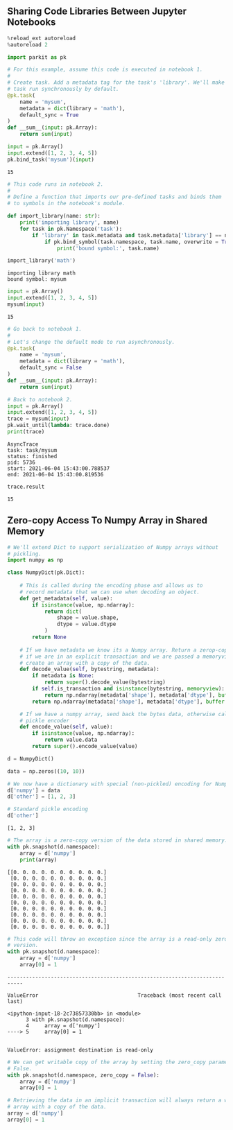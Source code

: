 ## Sharing Code Libraries Between Jupyter Notebooks


```python
%reload_ext autoreload
%autoreload 2
```


```python
import parkit as pk
```


```python
# For this example, assume this code is executed in notebook 1.
#
# Create task. Add a metadata tag for the task's 'library'. We'll make the
# task run synchronously by default.
@pk.task(
    name = 'mysum',
    metadata = dict(library = 'math'),
    default_sync = True
)
def __sum__(input: pk.Array):
    return sum(input)
```


```python
input = pk.Array()
input.extend([1, 2, 3, 4, 5])
pk.bind_task('mysum')(input)
```




    15




```python
# This code runs in notebook 2.
#
# Define a function that imports our pre-defined tasks and binds them
# to symbols in the notebook's module.

def import_library(name: str):
    print('importing library', name)
    for task in pk.Namespace('task'):
        if 'library' in task.metadata and task.metadata['library'] == name:
            if pk.bind_symbol(task.namespace, task.name, overwrite = True):
                print('bound symbol:', task.name)
```


```python
import_library('math')
```

    importing library math
    bound symbol: mysum
    


```python
input = pk.Array()
input.extend([1, 2, 3, 4, 5])
mysum(input)
```




    15




```python
# Go back to notebook 1.
#
# Let's change the default mode to run asynchronously.
@pk.task(
    name = 'mysum',
    metadata = dict(library = 'math'),
    default_sync = False
)
def __sum__(input: pk.Array):
    return sum(input)
```


```python
# Back to notebook 2.
input = pk.Array()
input.extend([1, 2, 3, 4, 5])
trace = mysum(input)
pk.wait_until(lambda: trace.done)
print(trace)
```

    AsyncTrace
    task: task/mysum
    status: finished
    pid: 5736
    start: 2021-06-04 15:43:00.788537
    end: 2021-06-04 15:43:00.819536
    


```python
trace.result
```




    15



## Zero-copy Access To Numpy Array in Shared Memory


```python
# We'll extend Dict to support serialization of Numpy arrays without
# pickling.
import numpy as np

class NumpyDict(pk.Dict):
    
    # This is called during the encoding phase and allows us to 
    # record metadata that we can use when decoding an object.
    def get_metadata(self, value):
        if isinstance(value, np.ndarray):
            return dict(
                shape = value.shape,
                dtype = value.dtype
            )
        return None
    
    # If we have metadata we know its a Numpy array. Return a zerop-copy version
    # if we are in an explicit transaction and we are passed a memoryview. Otherwise
    # create an array with a copy of the data.
    def decode_value(self, bytestring, metadata):
        if metadata is None:
            return super().decode_value(bytestring)
        if self.is_transaction and isinstance(bytestring, memoryview):
            return np.ndarray(metadata['shape'], metadata['dtype'], buffer = bytestring)
        return np.ndarray(metadata['shape'], metadata['dtype'], buffer = bytearray(bytestring))

    # If we have a numpy array, send back the bytes data, otherwise call the standard
    # pickle encoder
    def encode_value(self, value):
        if isinstance(value, np.ndarray):
            return value.data
        return super().encode_value(value)
```


```python
d = NumpyDict()
```


```python
data = np.zeros((10, 10))
```


```python
# We now have a dictionary with special (non-pickled) encoding for Numpy arrays.
d['numpy'] = data
d['other'] = [1, 2, 3]
```


```python
# Standard pickle encoding
d['other']
```




    [1, 2, 3]




```python
# The array is a zero-copy version of the data stored in shared memory.
with pk.snapshot(d.namespace):
    array = d['numpy']
    print(array)
```

    [[0. 0. 0. 0. 0. 0. 0. 0. 0. 0.]
     [0. 0. 0. 0. 0. 0. 0. 0. 0. 0.]
     [0. 0. 0. 0. 0. 0. 0. 0. 0. 0.]
     [0. 0. 0. 0. 0. 0. 0. 0. 0. 0.]
     [0. 0. 0. 0. 0. 0. 0. 0. 0. 0.]
     [0. 0. 0. 0. 0. 0. 0. 0. 0. 0.]
     [0. 0. 0. 0. 0. 0. 0. 0. 0. 0.]
     [0. 0. 0. 0. 0. 0. 0. 0. 0. 0.]
     [0. 0. 0. 0. 0. 0. 0. 0. 0. 0.]
     [0. 0. 0. 0. 0. 0. 0. 0. 0. 0.]]
    


```python
# This code will throw an exception since the array is a read-only zero-copy
# version.
with pk.snapshot(d.namespace):
    array = d['numpy']
    array[0] = 1
```


    ---------------------------------------------------------------------------

    ValueError                                Traceback (most recent call last)

    <ipython-input-18-2c73857330bb> in <module>
          3 with pk.snapshot(d.namespace):
          4     array = d['numpy']
    ----> 5     array[0] = 1
    

    ValueError: assignment destination is read-only



```python
# We can get writable copy of the array by setting the zero_copy parameter to
# False.
with pk.snapshot(d.namespace, zero_copy = False):
    array = d['numpy']
    array[0] = 1
```


```python
# Retrieving the data in an implicit transaction will always return a writable
# array with a copy of the data.
array = d['numpy']
array[0] = 1
```
